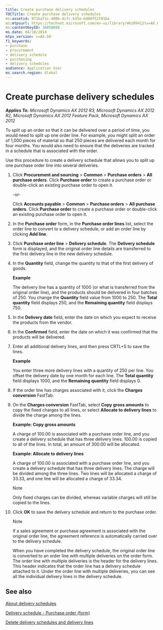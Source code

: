 ```yaml
---
title: Create purchase delivery schedules
TOCTitle: Create purchase delivery schedules
ms:assetid: 971baf1c-400b-4cfc-b35e-bd00f52f91ba
ms:mtpsurl: https://technet.microsoft.com/en-us/library/Hh209412(v=AX.60)
ms:contentKeyID: 36058668
ms.date: 04/18/2014
mtps_version: v=AX.60
f1_keywords:
- purchase
- procurement
- delivery schedule
- purchasing
- delivery schedules
audience: Application User
ms.search.region: Global
---
```


# Create purchase delivery schedules 


_**Applies To:** Microsoft Dynamics AX 2012 R3, Microsoft Dynamics AX 2012 R2, Microsoft Dynamics AX 2012 Feature Pack, Microsoft Dynamics AX 2012_

To split up an order so that it can be delivered over a period of time, you would need to split up one order line. For example, you might split an order of 1,000 pieces of material so that 250 pieces are delivered each month for four months. You would also need to ensure that the deliveries are tracked in a schedule that is associated with the order.

Use this procedure to create a delivery schedule that allows you to split up one purchase order line into several deliveries.

1.  Click **Procurement and sourcing** \> **Common** \> **Purchase orders** \> **All purchase orders**. Click **Purchase order** to create a purchase order or double-click an existing purchase order to open it.
    
    \-or-
    
    Click **Accounts payable** \> **Common** \> **Purchase orders** \> **All purchase orders**. Click **Purchase order** to create a purchase order or double-click an existing purchase order to open it.

2.  In the **Purchase order** form, in the **Purchase order lines** list, select the order line to convert to a delivery schedule, or add an order line by clicking **Add line**.

3.  Click **Purchase order line** \> **Delivery schedule**. The **Delivery schedule** form is displayed, and the original order line details are transferred to the first delivery line in the new delivery schedule.

4.  In the **Quantity** field, change the quantity to that of the first delivery of goods.
    
    **Example**
    
    The delivery line has a quantity of 1000 (or what is transferred from the original order line), and the products should be delivered in four batches of 250. You change the **Quantity** field value from 1000 to 250. The **Total quantity** field displays 250, and the **Remaining quantity** field displays 750.

5.  In the **Delivery date** field, enter the date on which you expect to receive the products from the vendor.

6.  In the **Confirmed** field, enter the date on which it was confirmed that the products will be delivered.

7.  Enter all additional delivery lines, and then press CRTL+S to save the lines.
    
    **Example**
    
    You enter three more delivery lines with a quantity of 250 per line. You offset the delivery date by one month for each line. The **Total quantity** field displays 1000, and the **Remaining quantity** field displays 0.

8.  If the order line has charges associated with it, click the **Charges conversion** FastTab.

9.  On the **Charges conversion** FastTab, select **Copy gross amounts** to copy the fixed charges to all lines, or select **Allocate to delivery lines** to divide the charge among the lines.
    
    **Example: Copy gross amounts**
    
    A charge of 100.00 is associated with a purchase order line, and you create a delivery schedule that has three delivery lines. 100.00 is copied to all of the lines. In total, an amount of 300.00 will be allocated.
    
    **Example: Allocate to delivery lines**
    
    A charge of 100.00 is associated with a purchase order line, and you create a delivery schedule that has three delivery lines. The charge will be divided among the three lines. Two lines will be allocated a charge of 33.33, and one line will be allocated a charge of 33.34.
    

    > [!NOTE]
    > <P>Only fixed charges can be divided, whereas variable charges will still be copied to the lines.</P>



10. Click **OK** to save the delivery schedule and return to the purchase order.
    

    > [!NOTE]
    > <P>If a sales agreement or purchase agreement is associated with the original order line, the agreement reference is automatically carried over to the delivery schedule.</P>

    
    When you have completed the delivery schedule, the original order line is converted to an order line with multiple deliveries on the order form. The order line with multiple deliveries is the header for the delivery lines. This header indicates that the order line has a delivery schedule attached to it. Under the order line with multiple deliveries, you can see all the individual delivery lines in the delivery schedule.

## See also

[About delivery schedules](about-delivery-schedules.md)

[Delivery schedule - Purchase order (form)](https://technet.microsoft.com/en-us/library/hh227634\(v=ax.60\))

[Delete delivery schedules and delivery lines](delete-delivery-schedules-and-delivery-lines.md)

  


